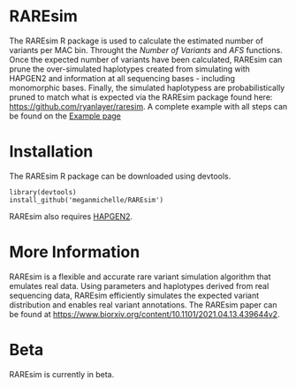 # RAREsim

The RAREsim R package is used to calculate the estimated number of variants per MAC bin. Throught the _Number of Variants_ and _AFS_ functions. Once the expected number of variants have been calculated, RAREsim can prune the over-simulated haplotypes created from simulating with HAPGEN2 and information at all  sequencing bases - including monomorphic bases. Finally, the simulated haplotypess are probabilistically pruned to match what is expected via the RAREsim package found here: https://github.com/ryanlayer/raresim. A complete example with all steps can be found on the [Example page](https://github.com/meganmichelle/RAREsim_Example)

# Installation

The RAREsim R package can be downloaded using devtools.

```{r}
library(devtools)
install_github('meganmichelle/RAREsim')
```

RAREsim also requires [HAPGEN2](https://mathgen.stats.ox.ac.uk/genetics_software/hapgen/hapgen2.html).

# More Information

RAREsim is a flexible and accurate rare variant simulation algorithm that emulates real data. Using parameters and haplotypes derived from real sequencing data, RAREsim efficiently simulates the expected variant distribution and enables real variant annotations. The RAREsim paper can be found at https://www.biorxiv.org/content/10.1101/2021.04.13.439644v2.

# Beta

RAREsim is currently in beta.
